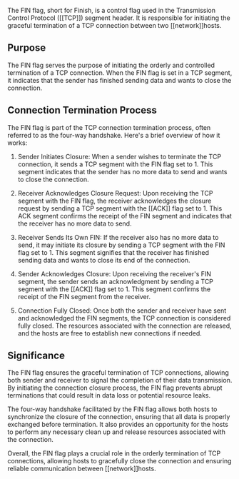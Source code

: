 The FIN flag, short for Finish, is a control flag used in the Transmission Control Protocol ([[TCP]]) segment header. It is responsible for initiating the graceful termination of a TCP connection between two [[network]]hosts.

## Purpose

The FIN flag serves the purpose of initiating the orderly and controlled termination of a TCP connection. When the FIN flag is set in a TCP segment, it indicates that the sender has finished sending data and wants to close the connection.

## Connection Termination Process

The FIN flag is part of the TCP connection termination process, often referred to as the four-way handshake. Here's a brief overview of how it works:

1. Sender Initiates Closure: When a sender wishes to terminate the TCP connection, it sends a TCP segment with the FIN flag set to 1. This segment indicates that the sender has no more data to send and wants to close the connection.

2. Receiver Acknowledges Closure Request: Upon receiving the TCP segment with the FIN flag, the receiver acknowledges the closure request by sending a TCP segment with the [[ACK]] flag set to 1. This ACK segment confirms the receipt of the FIN segment and indicates that the receiver has no more data to send.

3. Receiver Sends Its Own FIN: If the receiver also has no more data to send, it may initiate its closure by sending a TCP segment with the FIN flag set to 1. This segment signifies that the receiver has finished sending data and wants to close its end of the connection.

4. Sender Acknowledges Closure: Upon receiving the receiver's FIN segment, the sender sends an acknowledgment by sending a TCP segment with the [[ACK]] flag set to 1. This segment confirms the receipt of the FIN segment from the receiver.

5. Connection Fully Closed: Once both the sender and receiver have sent and acknowledged the FIN segments, the TCP connection is considered fully closed. The resources associated with the connection are released, and the hosts are free to establish new connections if needed.


## Significance

The FIN flag ensures the graceful termination of TCP connections, allowing both sender and receiver to signal the completion of their data transmission. By initiating the connection closure process, the FIN flag prevents abrupt terminations that could result in data loss or potential resource leaks.

The four-way handshake facilitated by the FIN flag allows both hosts to synchronize the closure of the connection, ensuring that all data is properly exchanged before termination. It also provides an opportunity for the hosts to perform any necessary clean up and release resources associated with the connection.

Overall, the FIN flag plays a crucial role in the orderly termination of TCP connections, allowing hosts to gracefully close the connection and ensuring reliable communication between [[network]]hosts.